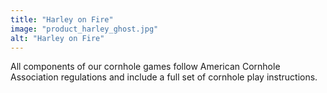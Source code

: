 ```yaml
---
title: "Harley on Fire"
image: "product_harley_ghost.jpg"
alt: "Harley on Fire"
---
```


All components of our cornhole games follow American Cornhole Association regulations and include a full set of cornhole play instructions.
